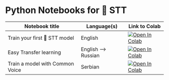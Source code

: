 # Python Notebooks for 🐸 STT

| Notebook title | Language(s) | Link to Colab |
|----------------|---------------|-------------|
|Train your first 🐸 STT model | English | [![Open In Colab](https://colab.research.google.com/assets/colab-badge.svg)](https://colab.research.google.com/github/coqui-ai/STT/blob/main/notebooks/train_your_first_coqui-STT_model.ipynb) |
|Easy Transfer learning | English --> Russian | [![Open In Colab](https://colab.research.google.com/assets/colab-badge.svg)](https://colab.research.google.com/github/coqui-ai/STT/blob/main/notebooks/easy_transfer_learning.ipynb)|
| Train a model with Common Voice | Serbian | [![Open In Colab](https://colab.research.google.com/assets/colab-badge.svg)](https://colab.research.google.com/github/coqui-ai/STT/blob/main/notebooks/train_with_common_voice.ipynb) |
